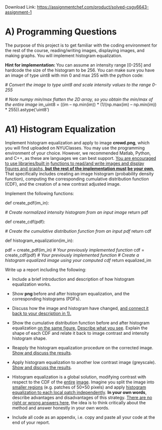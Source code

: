 Download Link: https://assignmentchef.com/product/solved-csgy6643-assignment-1
<br>



<h1>A) Programming Questions</h1>

The purpose of this project is to get familiar with the coding environment for the rest of the course, reading/writing images, displaying images, and making graphs. You will implement histogram equalization.

<strong>Hint for implementation: </strong>You can assume an intensity range [0-255] and hardcode the size of the histogram to be 256. You can make sure you have an image of type uint8 with min 0 and max 255 with the python code:

<em># Convert the image to type uint8 and scale intensity values to the range 0-255 </em>

<em># *Note* numpy min/max flatten the 2D array, so you obtain the min/max of the entire image </em>im_uint8 = ((im – np.min(im)) * (1/(np.max(im) – np.min(im)) * 255)).astype(‘uint8’)










<h1>A1) Histogram Equalization</h1>

<strong> </strong>

Implement histogram equalization and apply to image <strong>crowd.png</strong>, which you will find uploaded on NYUClasses. You may use the programming environment of your choice. However, we recommended Matlab, Python, and C++, as these are languages we can best support. <u>You are encouraged to use libraries/built in</u> <u>functions to read/and write images and display figures and graphs, <strong>but the rest of the implementation must</strong></u><strong> <u>be your own</u></strong><u>.</u> That specifically includes creating an image histogram (probability density function), computing the corresponding cumulative distribution function (CDF), and the creation of a new contrast adjusted image.




Implement the following functions:




def create_pdf(im_in):

<em># Create normalized intensity histogram from an input image</em>       return pdf




def create_cdf(pdf):

<em># Create the cumulative distribution function from an input pdf</em>       return cdf




def histogram_equalization(im_in):

pdf = create_pdf(im_in) <em># Your previously implemented function</em>      cdf = create_cdf(pdf) <em># Your previously implemented function</em>      <em># Create a histogram equalized image using your computed cdf</em>         return equalized_im




Write up a report including the following:




<ul>

 <li>Include a brief introduction and description of how histogram equalization works.</li>

</ul>




<ul>

 <li>Show <strong>png </strong>before and after histogram equalization, and the corresponding histograms (PDFs).</li>

</ul>




<ul>

 <li>Discuss how the image and histogram have changed, <u>and connect it back to your description in 1).</u></li>

</ul>




<ul>

 <li>Show the cumulative distribution function before and after histogram equalization <u>on the same figure.</u> <u>Describe what you see</u>. Explain the shape of each CDF and relate it back to image contrast and intensity histogram shape.</li>

</ul>




<ul>

 <li>Reapply the histogram equalization procedure on the corrected image. <u>Show and discuss the results</u>.</li>

</ul>




<ul>

 <li>Apply histogram equalization to another low contrast image (greyscale). <u>Show and discuss the results</u>.</li>

</ul>




<ul>

 <li>Histogram equalization is a global solution, modifying contrast with respect to the CDF of the <u>entire</u> <u>image</u>. Imagine you split the image into <u>smaller regions</u> (e.g. patches of 50×50 pixels) and apply <u>histogram equalization to each local patch independently</u>. <strong>In your own words</strong>, describe advantages and disadvantages of this strategy. <u>There are no right or wrong answers here</u>, the idea is to think critically about the method and answer honestly in your own words.</li>

</ul>




<ul>

 <li>Include all code as an appendix, i.e. copy and paste all your code at the end of your report.</li>

</ul>